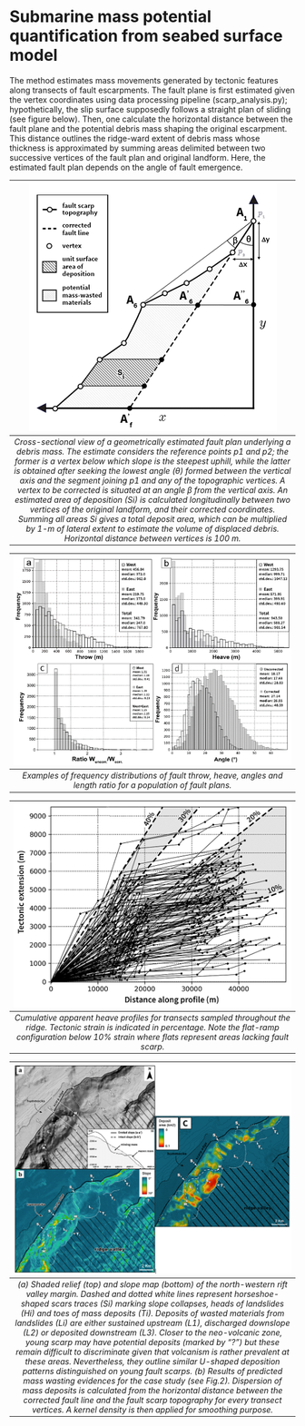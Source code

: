 # Submarine mass potential quantification from seabed surface model

The method estimates mass movements generated by tectonic features along transects of fault escarpments. The fault plane is first estimated given the vertex coordinates using data processing pipeline (scarp_analysis.py); hypothetically, the slip surface supposedly follows a straight plan of sliding (see figure below). Then, one calculate the horizontal distance between the fault plane and the potential debris mass shaping the original escarpment. This distance outlines the ridge-ward extent of debris mass whose thickness is approximated by summing areas delimited between two successive vertices of the fault plan and original landform. Here, the estimated fault plan depends on the angle of fault emergence.

| ![alt text](https://raw.githubusercontent.com/cjuliani/arcgis-landslide-spatial-quantification/master/geometric_reshaping.PNG) |
|:--:|
| *Cross-sectional view of a geometrically estimated fault plan underlying a debris mass. The estimate considers the reference points p1 and p2; the former is a vertex below which slope is the steepest uphill, while the latter is obtained after seeking the lowest angle (θ) formed between the vertical axis and the segment joining p1 and any of the topographic vertices. A vertex to be corrected is situated at an angle β from the vertical axis. An estimated area of deposition (Si) is calculated longitudinally between two vertices of the original landform, and their corrected coordinates. Summing all areas Si gives a total deposit area, which can be multiplied by 1-m of lateral extent to estimate the volume of displaced debris. Horizontal distance between vertices is 100 m.* 

| ![alt text](https://raw.githubusercontent.com/cjuliani/arcgis-landslide-spatial-quantification/master/throw_heave_statistics.PNG) |
|:--:|
| *Examples of frequency distributions of fault throw, heave, angles and length ratio for a population of fault plans.* 

| ![alt text](https://raw.githubusercontent.com/cjuliani/arcgis-landslide-spatial-quantification/master/tectonic_extension_.PNG) |
|:--:|
| *Cumulative apparent heave profiles for transects sampled throughout the ridge. Tectonic strain is indicated in percentage. Note the flat-ramp configuration below 10% strain where flats represent areas lacking fault scarp.* 

| ![alt text](https://raw.githubusercontent.com/cjuliani/arcgis-landslide-spatial-quantification/master/case_study.png) |
|:--:|
| *(a) Shaded relief (top) and slope map (bottom) of the north-western rift valley margin. Dashed and dotted white lines represent horseshoe-shaped scars traces (Si) marking slope collapses, heads of landslides (Hi) and toes of mass deposits (Ti). Deposits of wasted materials from landslides (Li) are either sustained upstream (L1), discharged downslope (L2) or deposited downstream (L3). Closer to the neo-volcanic zone, young scarp may have potential deposits (marked by “?”) but these remain difficult to discriminate given that volcanism is rather prevalent at these areas. Nevertheless, they outline similar U-shaped deposition patterns distinguished on young fault scarps. (b) Results of predicted mass wasting evidences for the case study (see Fig.2). Dispersion of mass deposits is calculated from the horizontal distance between the corrected fault line and the fault scarp topography for every transect vertices. A kernel density is then applied for smoothing purpose.* 
